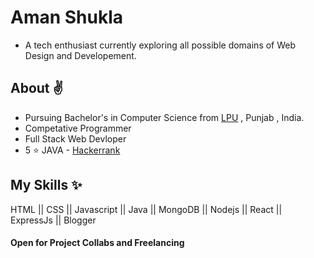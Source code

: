 # Aman Shukla
* A tech enthusiast currently exploring all possible domains of Web Design and Developement.

## About :v:
- Pursuing Bachelor's in Computer Science from [LPU](https://www.lpu.in/) , Punjab , India.
- Competative Programmer
- Full Stack Web Devloper
- 5 :star: JAVA - [Hackerrank](https://www.hackerrank.com/amanks7400)


## My Skills :sparkles:
HTML || CSS || Javascript || Java ||
MongoDB || Nodejs || React || ExpressJs || Blogger 

#### Open for Project Collabs and Freelancing 







